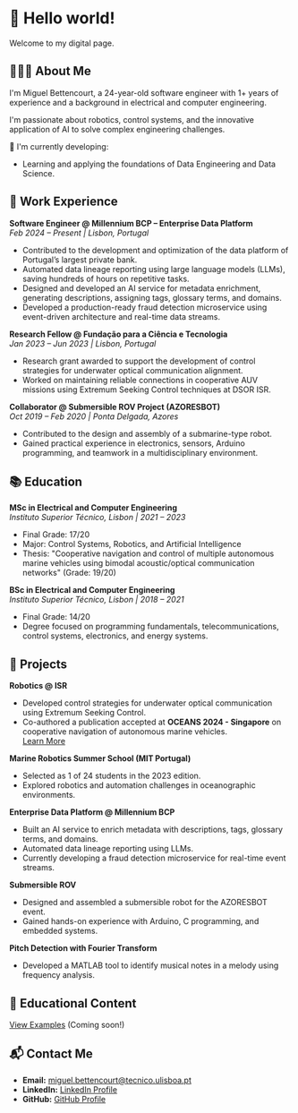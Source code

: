 # 👋 Hello world!  
Welcome to my digital page.

## 👨🏻‍💻 About Me  
I'm Miguel Bettencourt, a 24-year-old software engineer with 1+ years of experience and a background in electrical and computer engineering. 

I'm passionate about robotics, control systems, and the innovative application of AI to solve complex engineering challenges.

🔧 I'm currently developing:  
- Learning and applying the foundations of Data Engineering and Data Science.

## 💼 Work Experience

**Software Engineer @ Millennium BCP – Enterprise Data Platform**  
*Feb 2024 – Present | Lisbon, Portugal*  
- Contributed to the development and optimization of the data platform of Portugal’s largest private bank.  
- Automated data lineage reporting using large language models (LLMs), saving hundreds of hours on repetitive tasks.  
- Designed and developed an AI service for metadata enrichment, generating descriptions, assigning tags, glossary terms, and domains.  
- Developed a production-ready fraud detection microservice using event-driven architecture and real-time data streams.

**Research Fellow @ Fundação para a Ciência e Tecnologia**  
*Jan 2023 – Jun 2023 | Lisbon, Portugal*  
- Research grant awarded to support the development of control strategies for underwater optical communication alignment.  
- Worked on maintaining reliable connections in cooperative AUV missions using Extremum Seeking Control techniques at DSOR ISR.

**Collaborator @ Submersible ROV Project (AZORESBOT)**  
*Oct 2019 – Feb 2020 | Ponta Delgada, Azores*  
- Contributed to the design and assembly of a submarine-type robot.  
- Gained practical experience in electronics, sensors, Arduino programming, and teamwork in a multidisciplinary environment.

## 📚 Education

**MSc in Electrical and Computer Engineering**  
*Instituto Superior Técnico, Lisbon | 2021 – 2023*  
- Final Grade: 17/20  
- Major: Control Systems, Robotics, and Artificial Intelligence  
- Thesis: "Cooperative navigation and control of multiple autonomous marine vehicles using bimodal acoustic/optical communication networks" (Grade: 19/20)  

**BSc in Electrical and Computer Engineering**  
*Instituto Superior Técnico, Lisbon | 2018 – 2021*  
- Final Grade: 14/20  
- Degree focused on programming fundamentals, telecommunications, control systems, electronics, and energy systems.


## 🚀 Projects  
**Robotics @ ISR**  
- Developed control strategies for underwater optical communication using Extremum Seeking Control.  
- Co-authored a publication accepted at **OCEANS 2024 - Singapore** on cooperative navigation of autonomous marine vehicles.  
[Learn More](https://isr.tecnico.ulisboa.pt/)

**Marine Robotics Summer School (MIT Portugal)**  
- Selected as 1 of 24 students in the 2023 edition.  
- Explored robotics and automation challenges in oceanographic environments.

**Enterprise Data Platform @ Millennium BCP**  
- Built an AI service to enrich metadata with descriptions, tags, glossary terms, and domains.  
- Automated data lineage reporting using LLMs.  
- Currently developing a fraud detection microservice for real-time event streams.

**Submersible ROV**  
- Designed and assembled a submersible robot for the AZORESBOT event.  
- Gained hands-on experience with Arduino, C programming, and embedded systems.

**Pitch Detection with Fourier Transform**  
- Developed a MATLAB tool to identify musical notes in a melody using frequency analysis.

## 📘 Educational Content  
[View Examples](#) (Coming soon!)

## 📬 Contact Me  
- **Email:** [miguel.bettencourt@tecnico.ulisboa.pt](mailto:miguel.bettencourt@tecnico.ulisboa.pt)  
- **LinkedIn:** [LinkedIn Profile](https://www.linkedin.com/in/miguel-bettencourt/)  
- **GitHub:** [GitHub Profile](https://github.com/your-profile)
